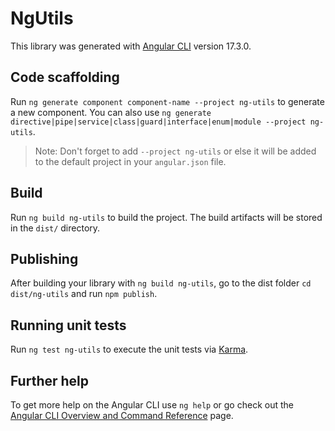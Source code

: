 # NgUtils

This library was generated with [Angular CLI](https://github.com/angular/angular-cli) version 17.3.0.

## Code scaffolding

Run `ng generate component component-name --project ng-utils` to generate a new component. You can also use `ng generate directive|pipe|service|class|guard|interface|enum|module --project ng-utils`.
> Note: Don't forget to add `--project ng-utils` or else it will be added to the default project in your `angular.json` file. 

## Build

Run `ng build ng-utils` to build the project. The build artifacts will be stored in the `dist/` directory.

## Publishing

After building your library with `ng build ng-utils`, go to the dist folder `cd dist/ng-utils` and run `npm publish`.

## Running unit tests

Run `ng test ng-utils` to execute the unit tests via [Karma](https://karma-runner.github.io).

## Further help

To get more help on the Angular CLI use `ng help` or go check out the [Angular CLI Overview and Command Reference](https://angular.io/cli) page.
